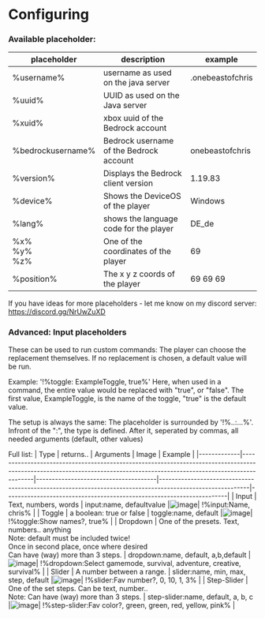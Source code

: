 # Configuring

### Available placeholder:

| placeholder       | description                             | example          |
|-------------------|-----------------------------------------|------------------|
| %username%        | username as used on the java server     | .onebeastofchris |
| %uuid%            | UUID as used on the Java server         |                  |
| %xuid%            | xbox uuid of the Bedrock account        |                  |
| %bedrockusername% | Bedrock username of the Bedrock account | onebeastofchris  |
| %version%         | Displays the Bedrock client version     | 1.19.83          |
| %device%          | Shows the DeviceOS of the player        | Windows          |
| %lang%            | shows the language code for the player  | DE_de            |
| %x%<br>%y%<br>%z% | One of the coordinates of the player    | 69               |
| %position%        | The x y z coords of the player          | 69 69 69         |

If you have ideas for more placeholders - let me know on my discord server:
https://discord.gg/NrUwZuXD


### Advanced: Input placeholders

These can be used to run custom commands:
The player can choose the replacement themselves.
If no replacement is chosen, a default value will be run.

Example: '!%toggle: ExampleToggle, true%'
Here, when used in a command, the entire value would be replaced with "true", or "false".
The first value, ExampleToggle, is the name of the toggle, "true" is the default value.

The setup is always the same:
The placeholder is surrounded by '!%..:...%'. 
Infront of the ":", the type is defined.
After it, seperated by commas, all needed arguments (default, other values)

Full list:
| Type        | returns..                                                                                                                                                              | Arguments                            | Image                                                                                                    | Example                                                              |
|-------------|------------------------------------------------------------------------------------------------------------------------------------------------------------------------|--------------------------------------|----------------------------------------------------------------------------------------------------------|----------------------------------------------------------------------|
| Input       | Text, numbers, words                                                                                                                                                   | input:name, defaultvalue             |![image](https://github.com/onebeastchris/MagicMenu/assets/105284508/8884693a-35e1-45ae-8bcd-c69b9c149c86)| !%input:Name, chris%                                                 |
| Toggle      | a boolean: true or false                                                                                                                                               | toggle:name, default                 |![image](https://github.com/onebeastchris/MagicMenu/assets/105284508/9a968067-a30d-45e3-bf6a-9764faca035e)| !%toggle:Show names?, true%                                          |
| Dropdown    | One of the presets. Text, numbers.. anything<br>Note: default must be included twice!<br>Once in second place, once where desired<br>Can have (way) more than 3 steps. | dropdown:name, default, a,b,default  |![image](https://github.com/onebeastchris/MagicMenu/assets/105284508/b59ee2ed-4eea-4bbf-b303-b5dd3bb6ba6d)| !%dropdown:Select gamemode, survival, adventure, creative, survival% |
| Slider      | A number between a range.                                                                                                                                              | slider:name, min, max, step, default |![image](https://github.com/onebeastchris/MagicMenu/assets/105284508/61dd023b-c5dc-4b4d-9aad-ddb65b8f4577)| !%slider:Fav number?, 0, 10, 1, 3%                                   |
| Step-Slider | One of the set steps. Can be text, number..<br>Note: Can have (way) more than 3 steps.                                                                                 | step-slider:name, default, a, b, c   |![image](https://github.com/onebeastchris/MagicMenu/assets/105284508/014e48d4-89f2-432f-bb4a-0a33f35971d4)| !%step-slider:Fav color?, green, green, red, yellow, pink%           |

